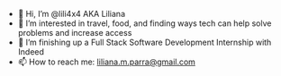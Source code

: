 - 👋 Hi, I’m @lili4x4 AKA Liliana
- 👀 I’m interested in travel, food, and finding ways tech can help solve problems and increase access
- 🌱 I’m finishing up a Full Stack Software Development Internship with Indeed
- 📫 How to reach me: liliana.m.parra@gmail.com

<!---
lili4x4/lili4x4 is a ✨ special ✨ repository because its `README.md` (this file) appears on your GitHub profile.
You can click the Preview link to take a look at your changes.
--->
